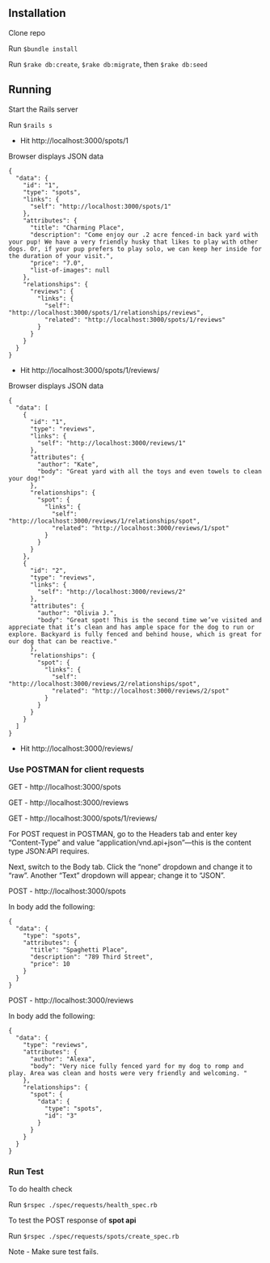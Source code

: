 ## Installation

Clone repo

Run `$bundle install`

Run `$rake db:create`, `$rake db:migrate`, then `$rake db:seed`

## Running

Start the Rails server 

Run `$rails s`

- Hit http://localhost:3000/spots/1

Browser displays JSON data
```
{
  "data": {
    "id": "1",
    "type": "spots",
    "links": {
      "self": "http://localhost:3000/spots/1"
    },
    "attributes": {
      "title": "Charming Place",
      "description": "Come enjoy our .2 acre fenced-in back yard with your pup! We have a very friendly husky that likes to play with other dogs. Or, if your pup prefers to play solo, we can keep her inside for the duration of your visit.",
      "price": "7.0",
      "list-of-images": null
    },
    "relationships": {
      "reviews": {
        "links": {
          "self": "http://localhost:3000/spots/1/relationships/reviews",
          "related": "http://localhost:3000/spots/1/reviews"
        }
      }
    }
  }
}
```

- Hit http://localhost:3000/spots/1/reviews/

Browser displays JSON data
```
{
  "data": [
    {
      "id": "1",
      "type": "reviews",
      "links": {
        "self": "http://localhost:3000/reviews/1"
      },
      "attributes": {
        "author": "Kate",
        "body": "Great yard with all the toys and even towels to clean your dog!"
      },
      "relationships": {
        "spot": {
          "links": {
            "self": "http://localhost:3000/reviews/1/relationships/spot",
            "related": "http://localhost:3000/reviews/1/spot"
          }
        }
      }
    },
    {
      "id": "2",
      "type": "reviews",
      "links": {
        "self": "http://localhost:3000/reviews/2"
      },
      "attributes": {
        "author": "Olivia J.",
        "body": "Great spot! This is the second time we’ve visited and appreciate that it’s clean and has ample space for the dog to run or explore. Backyard is fully fenced and behind house, which is great for our dog that can be reactive."
      },
      "relationships": {
        "spot": {
          "links": {
            "self": "http://localhost:3000/reviews/2/relationships/spot",
            "related": "http://localhost:3000/reviews/2/spot"
          }
        }
      }
    }
  ]
}
```

- Hit http://localhost:3000/reviews/

### Use POSTMAN for client requests

GET - http://localhost:3000/spots

GET - http://localhost:3000/reviews

GET - http://localhost:3000/spots/1/reviews/

For POST request in POSTMAN, go to the Headers tab and enter key “Content-Type” and value “application/vnd.api+json”—this is the content type JSON:API requires.

Next, switch to the Body tab. Click the “none” dropdown and change it to “raw”. Another “Text” dropdown will appear; change it to “JSON”.

POST - http://localhost:3000/spots

In body add the following:
```
{
  "data": {
    "type": "spots",
    "attributes": {
      "title": "Spaghetti Place",
      "description": "789 Third Street",
      "price": 10
    }
  }
}
```

POST - http://localhost:3000/reviews

In body add the following:
```
{
  "data": {
    "type": "reviews",
    "attributes": {
      "author": "Alexa",
      "body": "Very nice fully fenced yard for my dog to romp and play. Area was clean and hosts were very friendly and welcoming. "
    },
    "relationships": {
      "spot": {
        "data": {
          "type": "spots",
          "id": "3"
        }
      }
    }
  }
}
```

### Run Test

To do health check

Run `$rspec ./spec/requests/health_spec.rb`

To test the POST response of **spot api**

Run `$rspec ./spec/requests/spots/create_spec.rb` 

Note - Make sure test fails. 
